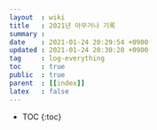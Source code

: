 ```yaml
---
layout  : wiki
title   : 2021년 아무거나 기록
summary : 
date    : 2021-01-24 20:29:54 +0900
updated : 2021-01-24 20:30:20 +0900
tag     : log-everything
toc     : true
public  : true
parent  : [[index]]
latex   : false
---
```

* TOC
{:toc}

##
